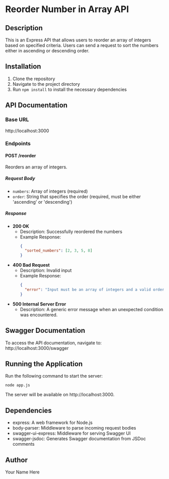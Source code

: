 # Reorder Number in Array API

## Description
This is an Express API that allows users to reorder an array of integers based on specified criteria. Users can send a request to sort the numbers either in ascending or descending order.

## Installation

1. Clone the repository
2. Navigate to the project directory
3. Run `npm install` to install the necessary dependencies

## API Documentation

### Base URL
http://localhost:3000

### Endpoints

#### POST /reorder
Reorders an array of integers.

##### Request Body
- `numbers`: Array of integers (required)
- `order`: String that specifies the order (required, must be either 'ascending' or 'descending')

##### Response
- **200 OK**
  - Description: Successfully reordered the numbers
  - Example Response:
    ```json
    {
      "sorted_numbers": [2, 3, 5, 8]
    }
    ```
- **400 Bad Request**
  - Description: Invalid input
  - Example Response:
    ```json
    {
      "error": "Input must be an array of integers and a valid order."
    }
    ```
- **500 Internal Server Error**
  - Description: A generic error message when an unexpected condition was encountered.

## Swagger Documentation

To access the API documentation, navigate to:
http://localhost:3000/swagger

## Running the Application

Run the following command to start the server:
```
node app.js
```

The server will be available on http://localhost:3000. 

## Dependencies

- express: A web framework for Node.js
- body-parser: Middleware to parse incoming request bodies
- swagger-ui-express: Middleware for serving Swagger UI
- swagger-jsdoc: Generates Swagger documentation from JSDoc comments

## Author

Your Name Here